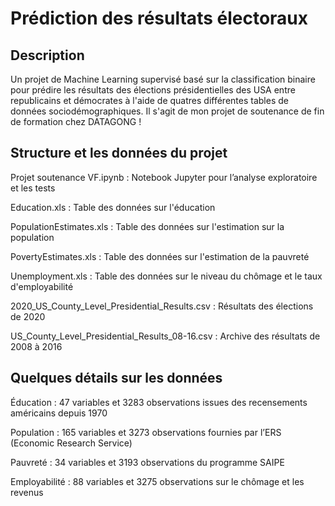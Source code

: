 # Prédiction des résultats électoraux  

## Description 
Un projet de Machine Learning supervisé basé sur la classification binaire pour prédire les résultats des élections présidentielles des USA entre republicains et démocrates à l'aide de quatres différentes tables de données sociodémographiques. Il s'agit de mon projet de soutenance de fin de formation chez DATAGONG !    

## Structure et les données du projet 

Projet soutenance VF.ipynb : Notebook Jupyter pour l’analyse exploratoire et les tests

Education.xls : Table des données sur l'éducation 

PopulationEstimates.xls : Table des données sur l'estimation sur la population 

PovertyEstimates.xls : Table des données sur l'estimation de la pauvreté 

Unemployment.xls : Table des données sur le niveau du chômage et le taux d'employabilité 

2020_US_County_Level_Presidential_Results.csv : Résultats des élections de 2020 

US_County_Level_Presidential_Results_08-16.csv : Archive des résultats de 2008 à 2016 


## Quelques détails sur les données 

Éducation : 47 variables et 3283 observations issues des recensements américains depuis 1970 

Population : 165 variables et 3273 observations fournies par l’ERS (Economic Research Service) 

Pauvreté : 34 variables et 3193 observations du programme SAIPE 

Employabilité : 88 variables et 3275 observations sur le chômage et les revenus 

